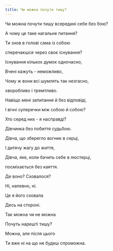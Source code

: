 ```yaml
---
title: Чи можна почути тишу?
---
```



Чи можна почути тишу всередині себе без бою?

А чому це таке нагальне питання?

Ти знов в голові сама із собою

сперечаєшся через своє існування?



Існування кількох думок одночасно,

Вчені кажуть - неможливо,

Чому ж вони всі шумлять так незгасно,

хворобливо і тремтливо.


Навіщо мені запитання й без відповіді,

І вічні суперечки між собою й собою?

Хто серед них - я насправді?

Дівчинка без побиття судьбою.


Дівча, що зберегло вогник в серці,

І дитячу жагу до життя,

Дівча, яке, коли бачить себе в люстерці,

посміхається без каяття.


Де воно? Сховалося?

Ні, напевно, ні.

Це я його сховала

Десь на стороні.


Так можна чи не можна

Почуть нарешті тишу?

Можна, але після цього

Ти вже ні на що не будеш спроможна.
